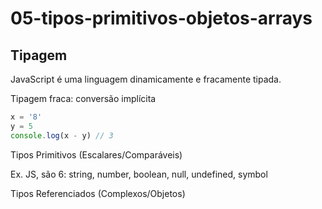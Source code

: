# 05-tipos-primitivos-objetos-arrays

## Tipagem

JavaScript é uma linguagem dinamicamente e fracamente tipada.

Tipagem fraca: conversão implícita

```js
x = '8'
y = 5
console.log(x - y) // 3
```

Tipos Primitivos (Escalares/Comparáveis)

Ex. JS, são 6: string, number, boolean, null, undefined, symbol

Tipos Referenciados (Complexos/Objetos)